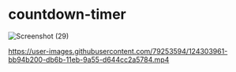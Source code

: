 # countdown-timer


![Screenshot (29)](https://user-images.githubusercontent.com/79253594/124304018-cea78200-db6b-11eb-8eb6-640c3d362a85.png)


https://user-images.githubusercontent.com/79253594/124303961-bb94b200-db6b-11eb-9a55-d644cc2a5784.mp4

